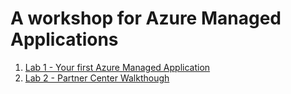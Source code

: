 # A workshop for Azure Managed Applications

1. [Lab 1 - Your first Azure Managed Application](./Lab%201/lab1.md)
2. [Lab 2 - Partner Center Walkthough](./Lab%202/index.html)
